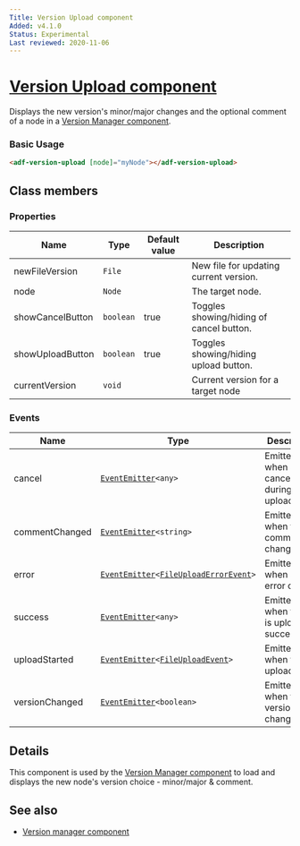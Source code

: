 ```yaml
---
Title: Version Upload component
Added: v4.1.0
Status: Experimental
Last reviewed: 2020-11-06
---
```


# [Version Upload component](../../../lib/content-services/src/lib/version-manager/version-upload.component.ts "Defined in version-upload.component.ts")

Displays the new version's minor/major changes and the optional comment of a node in a [Version Manager component](version-manager.component.md).

### Basic Usage

```html
<adf-version-upload [node]="myNode"></adf-version-upload>
```

## Class members

### Properties

| Name | Type | Default value | Description |
| ---- | ---- | ------------- | ----------- |
| newFileVersion | `File` |  | New file for updating current version. |
| node | `Node` |  | The target node. |
| showCancelButton | `boolean` | true | Toggles showing/hiding of cancel button. |
| showUploadButton | `boolean` | true | Toggles showing/hiding upload button. |
| currentVersion | `void` |  | Current version for a target node |

### Events

| Name | Type | Description |
| ---- | ---- | ----------- |
| cancel | [`EventEmitter`](https://angular.io/api/core/EventEmitter)`<any>` | Emitted when an cancelling during upload. |
| commentChanged | [`EventEmitter`](https://angular.io/api/core/EventEmitter)`<string>` | Emitted when the comment is changed. |
| error | [`EventEmitter`](https://angular.io/api/core/EventEmitter)`<`[`FileUploadErrorEvent`](../../../lib/content-services/src/lib/common/events/file.event.ts)`>` | Emitted when an error occurs. |
| success | [`EventEmitter`](https://angular.io/api/core/EventEmitter)`<any>` | Emitted when the file is uploaded successfully. |
| uploadStarted | [`EventEmitter`](https://angular.io/api/core/EventEmitter)`<`[`FileUploadEvent`](../../../lib/content-services/src/lib/common/events/file.event.ts)`>` | Emitted when the upload starts |
| versionChanged | [`EventEmitter`](https://angular.io/api/core/EventEmitter)`<boolean>` | Emitted when the version is changed. |

## Details

This component is used by the [Version Manager component](version-manager.component.md) to
load and displays the new node's version choice - minor/major & comment.

## See also

-   [Version manager component](version-manager.component.md)
